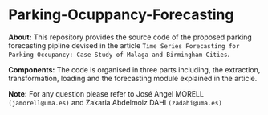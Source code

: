 # Parking-Ocuppancy-Forecasting

**About:** This repository provides the source code of the proposed parking forecasting pipline devised in the article `Time Series Forecasting for Parking Occupancy: Case Study of Malaga and Birmingham Cities`.

**Components:** The code is organised in three parts including, the extraction, transformation, loading and the forecasting module explained in the article.

**Note:** For any question please refer to José Angel MORELL `(jamorell@uma.es)` and Zakaria Abdelmoiz DAHI `(zadahi@uma.es)`
